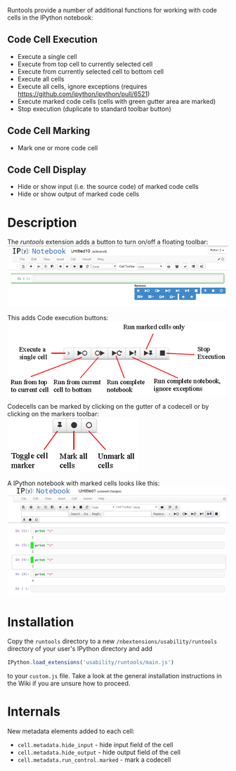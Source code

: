 Runtools provide a number of additional functions for working with code cells in the IPython notebook:


Code Cell Execution
-------------------

* Execute a single cell
* Execute from top cell to currently selected cell
* Execute from currently selected cell to bottom cell
* Execute all cells
* Execute all cells, ignore exceptions (requires https://github.com/ipython/ipython/pull/6521)
* Execute marked code cells (cells with green gutter area are marked)
* Stop execution (duplicate to standard toolbar button)


Code Cell Marking
-----------------

* Mark one or more code cell


Code Cell Display
-----------------

* Hide or show input (i.e. the source code) of marked code cells
* Hide or show output of marked code cells


Description
===========

The *runtools* extension adds a button to turn on/off a floating toolbar:
![](runtools.png)

This adds Code execution buttons:
![](runtools_execute.png)

Codecells can be marked by clicking on the gutter of a codecell or by clicking on the markers toolbar:
![](runtools_marker.png)

A IPython notebook with marked cells looks like this:
![](runtools_nb.png)


Installation
============
Copy the `runtools` directory to a new `/nbextensions/usability/runtools` directory of your user's IPython directory and add
```javascript
IPython.load_extensions('usability/runtools/main.js')
```
to your `custom.js` file. Take a look at the general installation instructions in the Wiki if you are unsure how to proceed.

Internals
=========

New metadata elements added to each cell:
* `cell.metadata.hide_input` - hide input field of the cell
* `cell.metadata.hide_output` - hide output field of the cell
* `cell.metadata.run_control.marked` - mark a codecell
